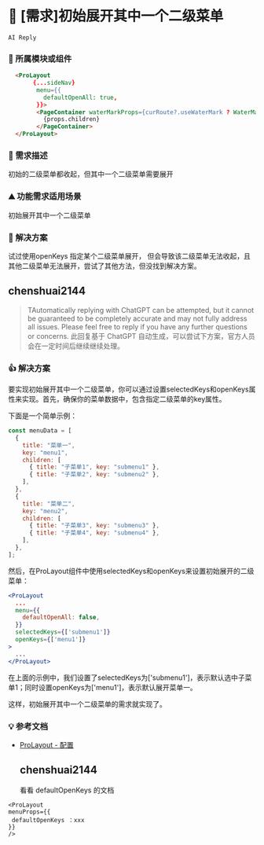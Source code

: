 # 👑 [需求]初始展开其中一个二级菜单

`AI Reply`

### 🔩 所属模块或组件

```html
  <ProLayout
       {...sideNav}
        menu={{
          defaultOpenAll: true,
        }}>
        <PageContainer waterMarkProps={curRoute?.useWaterMark ? WaterMarkConfig : null}>
          {props.children}
        </PageContainer>
  </ProLayout>
```

### 🥰 需求描述

初始的二级菜单都收起，但其中一个二级菜单需要展开

### ⛰ 功能需求适用场景

初始展开其中一个二级菜单

### 🧐 解决方案

试过使用openKeys 指定某个二级菜单展开， 但会导致该二级菜单无法收起，且其他二级菜单无法展开，尝试了其他方法，但没找到解决方案。

## chenshuai2144

> TAutomatically replying with ChatGPT can be attempted, but it cannot be guaranteed to be completely accurate and may not fully address all issues. Please feel free to reply if you have any further questions or concerns.
> 此回复基于 ChatGPT 自动生成，可以尝试下方案，官方人员会在一定时间后继续继续处理。

### 👍 解决方案

要实现初始展开其中一个二级菜单，你可以通过设置selectedKeys和openKeys属性来实现。首先，确保你的菜单数据中，包含指定二级菜单的key属性。

下面是一个简单示例：

```javascript
const menuData = [
  {
    title: "菜单一",
    key: "menu1",
    children: [
      { title: "子菜单1", key: "submenu1" },
      { title: "子菜单2", key: "submenu2" },
    ],
  },
  {
    title: "菜单二",
    key: "menu2",
    children: [
      { title: "子菜单3", key: "submenu3" },
      { title: "子菜单4", key: "submenu4" },
    ],
  },
];
```

然后，在ProLayout组件中使用selectedKeys和openKeys来设置初始展开的二级菜单：

```jsx
<ProLayout
  ...
  menu={{
    defaultOpenAll: false,
  }}
  selectedKeys={['submenu1']}
  openKeys={['menu1']}
>
  ...
</ProLayout>
```

在上面的示例中，我们设置了selectedKeys为['submenu1']，表示默认选中子菜单1；同时设置openKeys为['menu1']，表示默认展开菜单一。

这样，初始展开其中一个二级菜单的需求就实现了。

### 💡 参考文档

- [ProLayout - 配置](https://procomponents.ant.design/components/layout/#prolayout)

  ## chenshuai2144

  看看 defaultOpenKeys 的文档

```
<ProLayout
menuProps={{
 defaultOpenKeys ：xxx
}}
/>
```
